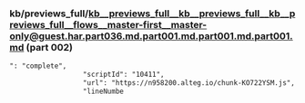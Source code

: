 ### kb/previews_full/kb__previews_full__kb__previews_full__kb__previews_full__flows__master-first__master-only@guest.har.part036.md.part001.md.part001.md.part001.md (part 002)

```md
": "complete",
                  "scriptId": "10411",
                  "url": "https://n958200.alteg.io/chunk-KO722YSM.js",
                  "lineNumbe
```

```
